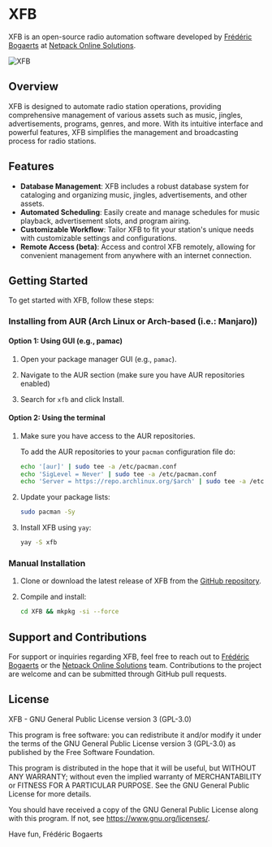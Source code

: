 # XFB

XFB is an open-source radio automation software developed by [Frédéric Bogaerts](https://www.researchgate.net/profile/Frederic-Bogaerts) at [Netpack Online Solutions](https://www.netpack.pt).

![XFB](https://netpack.pt/img/xfb-home.webp)

## Overview

XFB is designed to automate radio station operations, providing comprehensive management of various assets such as music, jingles, advertisements, programs, genres, and more. With its intuitive interface and powerful features, XFB simplifies the management and broadcasting process for radio stations.

## Features

- **Database Management**: XFB includes a robust database system for cataloging and organizing music, jingles, advertisements, and other assets.
- **Automated Scheduling**: Easily create and manage schedules for music playback, advertisement slots, and program airing.
- **Customizable Workflow**: Tailor XFB to fit your station's unique needs with customizable settings and configurations.
- **Remote Access (beta)**: Access and control XFB remotely, allowing for convenient management from anywhere with an internet connection.


## Getting Started

To get started with XFB, follow these steps:

### Installing from AUR (Arch Linux or Arch-based (i.e.: Manjaro))


#### Option 1: Using GUI (e.g., pamac)

1. Open your package manager GUI (e.g., `pamac`).

2. Navigate to the AUR section (make sure you have AUR repositories enabled)

3. Search for `xfb` and click Install.


#### Option 2: Using the terminal

1. Make sure you have access to the AUR repositories.

    To add the AUR repositories to your `pacman` configuration file do:

    ```sh
    echo '[aur]' | sudo tee -a /etc/pacman.conf
    echo 'SigLevel = Never' | sudo tee -a /etc/pacman.conf
    echo 'Server = https://repo.archlinux.org/$arch' | sudo tee -a /etc/pacman.conf
    ```

2. Update your package lists:

    ```sh
    sudo pacman -Sy
    ```

3. Install XFB using `yay`:

    ```sh
    yay -S xfb
    ```

### Manual Installation

1. Clone or download the latest release of XFB from the [GitHub repository](https://github.com/netpack/XFB).

2. Compile and install:

    ```sh
    cd XFB && mkpkg -si --force
    ```


## Support and Contributions

For support or inquiries regarding XFB, feel free to reach out to [Frédéric Bogaerts](https://www.researchgate.net/profile/Frederic-Bogaerts) or the [Netpack Online Solutions](https://www.netpack.pt) team. Contributions to the project are welcome and can be submitted through GitHub pull requests.

## License

XFB - GNU General Public License version 3 (GPL-3.0)

This program is free software: you can redistribute it and/or modify it under the terms of the GNU General Public License version 3 (GPL-3.0) as published by the Free Software Foundation.

This program is distributed in the hope that it will be useful, but WITHOUT ANY WARRANTY; without even the implied warranty of MERCHANTABILITY or FITNESS FOR A PARTICULAR PURPOSE. See the GNU General Public License for more details.

You should have received a copy of the GNU General Public License along with this program. If not, see <https://www.gnu.org/licenses/>.




Have fun,
Frédéric Bogaerts
